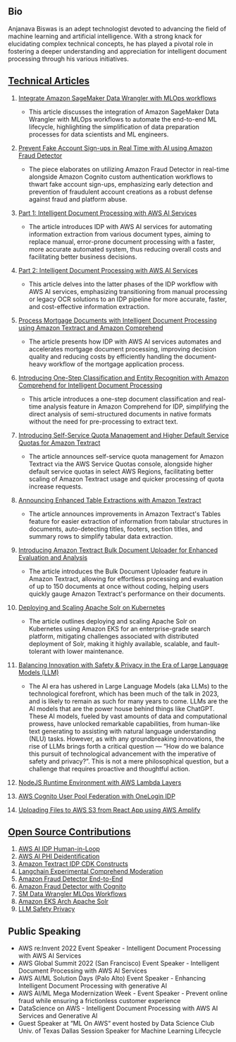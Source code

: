 ## Bio
Anjanava Biswas is an adept technologist devoted to advancing the field of machine learning and artificial intelligence. With a strong knack for elucidating complex technical concepts, he has played a pivotal role in fostering a deeper understanding and appreciation for intelligent document processing through his various initiatives.

## [Technical Articles](#technical-articles)

1. [Integrate Amazon SageMaker Data Wrangler with MLOps workflows](https://aws.amazon.com/blogs/machine-learning/integrate-amazon-sagemaker-data-wrangler-with-mlops-workflows/)
   - This article discusses the integration of Amazon SageMaker Data Wrangler with MLOps workflows to automate the end-to-end ML lifecycle, highlighting the simplification of data preparation processes for data scientists and ML engineers.

2. [Prevent Fake Account Sign-ups in Real Time with AI using Amazon Fraud Detector](https://aws.amazon.com/blogs/machine-learning/prevent-fake-account-sign-ups-in-real-time-with-ai-using-amazon-fraud-detector/)
   - The piece elaborates on utilizing Amazon Fraud Detector in real-time alongside Amazon Cognito custom authentication workflows to thwart fake account sign-ups, emphasizing early detection and prevention of fraudulent account creations as a robust defense against fraud and platform abuse.

3. [Part 1: Intelligent Document Processing with AWS AI Services](https://aws.amazon.com/blogs/machine-learning/part-1-intelligent-document-processing-with-aws-ai-services/)
   - The article introduces IDP with AWS AI services for automating information extraction from various document types, aiming to replace manual, error-prone document processing with a faster, more accurate automated system, thus reducing overall costs and facilitating better business decisions.

4. [Part 2: Intelligent Document Processing with AWS AI Services](https://aws.amazon.com/blogs/machine-learning/part-2-intelligent-document-processing-with-aws-ai-services/)
   - This article delves into the latter phases of the IDP workflow with AWS AI services, emphasizing transitioning from manual processing or legacy OCR solutions to an IDP pipeline for more accurate, faster, and cost-effective information extraction.

5. [Process Mortgage Documents with Intelligent Document Processing using Amazon Textract and Amazon Comprehend](https://aws.amazon.com/blogs/machine-learning/process-mortgage-documents-with-intelligent-document-processing-using-amazon-textract-and-amazon-comprehend/)
   - The article presents how IDP with AWS AI services automates and accelerates mortgage document processing, improving decision quality and reducing costs by efficiently handling the document-heavy workflow of the mortgage application process.

6. [Introducing One-Step Classification and Entity Recognition with Amazon Comprehend for Intelligent Document Processing](https://aws.amazon.com/blogs/machine-learning/introducing-one-step-classification-and-entity-recognition-with-amazon-comprehend-for-intelligent-document-processing/)
   - This article introduces a one-step document classification and real-time analysis feature in Amazon Comprehend for IDP, simplifying the direct analysis of semi-structured documents in native formats without the need for pre-processing to extract text.

7. [Introducing Self-Service Quota Management and Higher Default Service Quotas for Amazon Textract](https://aws.amazon.com/blogs/machine-learning/introducing-self-service-quota-management-and-higher-default-service-quotas-for-amazon-textract/)
   - The article announces self-service quota management for Amazon Textract via the AWS Service Quotas console, alongside higher default service quotas in select AWS Regions, facilitating better scaling of Amazon Textract usage and quicker processing of quota increase requests.

8. [Announcing Enhanced Table Extractions with Amazon Textract](https://aws.amazon.com/blogs/machine-learning/announcing-enhanced-table-extractions-with-amazon-textract/)
   - The article announces improvements in Amazon Textract's Tables feature for easier extraction of information from tabular structures in documents, auto-detecting titles, footers, section titles, and summary rows to simplify tabular data extraction.

9. [Introducing Amazon Textract Bulk Document Uploader for Enhanced Evaluation and Analysis](https://aws.amazon.com/blogs/machine-learning/introducing-amazon-textract-bulk-document-uploader-for-enhanced-evaluation-and-analysis/)
   - The article introduces the Bulk Document Uploader feature in Amazon Textract, allowing for effortless processing and evaluation of up to 150 documents at once without coding, helping users quickly gauge Amazon Textract's performance on their documents.

10. [Deploying and Scaling Apache Solr on Kubernetes](https://aws.amazon.com/blogs/opensource/deploying-and-scaling-apache-solr-on-kubernetes/)
    - The article outlines deploying and scaling Apache Solr on Kubernetes using Amazon EKS for an enterprise-grade search platform, mitigating challenges associated with distributed deployment of Solr, making it highly available, scalable, and fault-tolerant with lower maintenance.

11. [Balancing Innovation with Safety & Privacy in the Era of Large Language Models (LLM)](https://towardsdatascience.com/balancing-innovation-with-safety-privacy-in-the-era-of-large-language-models-llm-a63570e4a24a)
    - The AI era has ushered in Large Language Models (aka LLMs) to the technological forefront, which has been much of the talk in 2023, and is likely to remain as such for many years to come. LLMs are the AI models that are the power house behind things like ChatGPT. These AI models, fueled by vast amounts of data and computational prowess, have unlocked remarkable capabilities, from human-like text generating to assisting with natural language understanding (NLU) tasks. However, as with any groundbreaking innovations, the rise of LLMs brings forth a critical question — “How do we balance this pursuit of technological advancement with the imperative of safety and privacy?”. This is not a mere philosophical question, but a challenge that requires proactive and thoughtful action.

12. [NodeJS Runtime Environment with AWS Lambda Layers](https://medium.com/@anjanava.biswas/nodejs-runtime-environment-with-aws-lambda-layers-f3914613e20e)
    
13. [AWS Cognito User Pool Federation with OneLogin IDP](https://medium.com/@anjanava.biswas/aws-cognito-user-pool-federation-with-onelogin-idp-4b1962127b0b)
    
14. [Uploading Files to AWS S3 from React App using AWS Amplify](https://medium.com/@anjanava.biswas/uploading-files-to-aws-s3-from-react-app-using-aws-amplify-b286dbad2dd7)

## [Open Source Contributions](#open-source-contributions)

1. [AWS AI IDP Human-in-Loop](https://github.com/aws-samples/aws-ai-idp-human-in-loop)
2. [AWS AI PHI Deidentification](https://github.com/aws-samples/aws-ai-phi-deidentification)
3. [Amazon Textract IDP CDK Constructs](https://github.com/aws-samples/amazon-textract-idp-cdk-constructs)
4. [Langchain Experimental Comprehend Moderation](https://api.python.langchain.com/en/latest/experimental_api_reference.html#module-langchain_experimental.comprehend_moderation)
5. [Amazon Fraud Detector End-to-End](https://github.com/aws-samples/amazon-fraud-detector-end-to-end)
6. [Amazon Fraud Detector with Cognito](https://github.com/aws-samples/amazon-fraud-detector-with-cognito)
7. [SM Data Wrangler MLOps Workflows](https://github.com/aws-samples/sm-data-wrangler-mlops-workflows)
8. [Amazon EKS Arch Apache Solr](https://github.com/aws-samples/amazon-eks-arch-apache-solr)
9. [LLM Safety Privacy](https://github.com/annjawn/llm-safety-privacy)

## Public Speaking

- AWS re:Invent 2022 Event Speaker - Intelligent Document Processing with AWS AI Services
- AWS Global Summit 2022 (San Francisco) Event Speaker - Intelligent Document Processing with AWS AI Services
- AWS AI/ML Solution Days (Palo Alto) Event Speaker - Enhancing Intelligent Document Processing with generative AI 
- AWS AI/ML Mega Modernization Week - Event Speaker - Prevent online fraud while ensuring a frictionless customer experience
- DataScience on AWS - Intelligent Document Processing with AWS AI Services and Generative AI
- Guest Speaker at “ML On AWS“ event hosted by Data Science Club Univ. of Texas Dallas Session Speaker for Machine Learning Lifecycle
